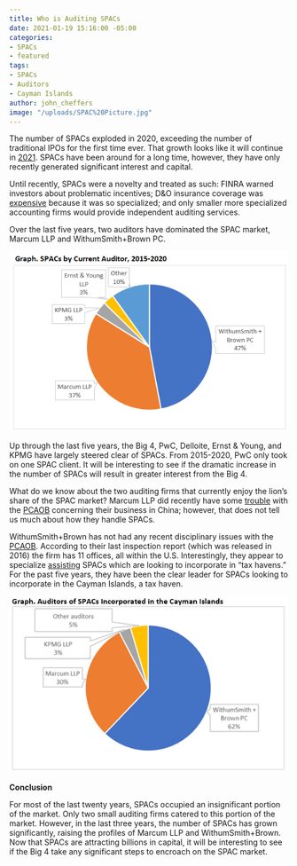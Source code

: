 ```yaml
---
title: Who is Auditing SPACs
date: 2021-01-19 15:16:00 -05:00
categories:
- SPACs
- featured
tags:
- SPACs
- Auditors
- Cayman Islands
author: john_cheffers
image: "/uploads/SPAC%20Picture.jpg"
---
```


The number of SPACs exploded in 2020, exceeding the number of traditional IPOs for the first time ever. That growth looks like it will continue in [2021](https://www.pymnts.com/news/ipo/2021/will-spacs-be-back-with-a-bang-in-2021/). SPACs have been around for a long time, however, they have only recently generated significant interest and capital.

Until recently, SPACs were a novelty and treated as such: FINRA warned investors about problematic incentives; D&O insurance coverage was [expensive](https://www.dandodiary.com/2021/01/articles/director-and-officer-liability/the-top-ten-do-stories-of-2020/) because it was so specialized; and only smaller more specialized accounting firms would provide independent auditing services.

Over the last five years, two auditors have dominated the SPAC market, Marcum LLP and WithumSmith\+Brown PC.

![Picture3.png](/uploads/Picture3.png)

Up through the last five years, the Big 4, PwC, Delloite, Ernst & Young, and KPMG have largely steered clear of SPACs. From 2015-2020, PwC only took on one SPAC client. It will be interesting to see if the dramatic increase in the number of SPACs will result in greater interest from the Big 4.

What do we know about the two auditing firms that currently enjoy the lion’s share of the SPAC market? Marcum LLP did recently have some [trouble](https://blog.watchdogresearch.com/posts/marcum-in-the-middle-china-the-u-dot-s-and-the-pcaob/) with the [PCAOB](https://rasr.pcaobus.org/Firms/FirmSummaryPublic.aspx?FirmID=76E6B737AAB06B9D9470E48AE55F30C3) concerning their business in China; however, that does not tell us much about how they handle SPACs.

WithumSmith\+Brown has not had any recent disciplinary issues with the [PCAOB](https://rasr.pcaobus.org/Firms/FirmSummaryPublic.aspx?FirmID=7E4B42A51F1A72B7BDFE6C10FF510996). According to their last inspection report (which was released in 2016) the firm has 11 offices, all within the U.S. Interestingly, they appear to specialize [assisting](https://www.withum.com/wp-content/uploads/2021/01/FOREIGN-DOMICILED-SPACs.pdf) SPACs which are looking to incorporate in “tax havens.” For the past five years, they have been the clear leader for SPACs looking to incorporate in the Cayman Islands, a tax haven.

![Cayamn SPACs by auditor.png](/uploads/Cayamn%20SPACs%20by%20auditor.png)

**Conclusion**

For most of the last twenty years, SPACs occupied an insignificant portion of the market. Only two small auditing firms catered to this portion of the market. However, in the last three years, the number of SPACs has grown significantly, raising the profiles of Marcum LLP and WithumSmith\+Brown. Now that SPACs are attracting billions in capital, it will be interesting to see if the Big 4 take any significant steps to encroach on the SPAC market.